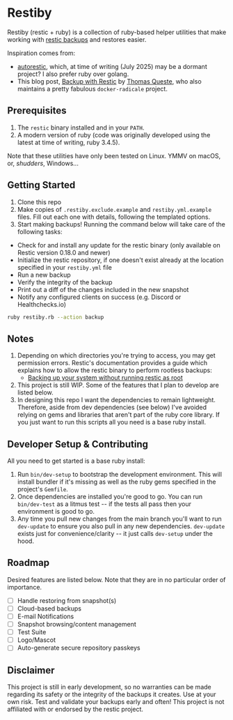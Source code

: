 # Restiby

Restiby (restic + ruby) is a collection of ruby-based helper utilities that make working with [restic backups][restic-backups] and restores easier.

Inspiration comes from:
  - [autorestic][autorestic], which, at time of writing (July 2025) may be a dormant project?  I also prefer ruby over golang.
  - This blog post, [Backup with Restic][backup-with-restic] by [Thomas Queste][tomsquest], who also maintains a pretty fabulous `docker-radicale` project.

## Prerequisites
1. The `restic` binary installed and in your `PATH`.
1. A modern version of ruby (code was originally developed using the latest at time of writing, ruby 3.4.5).

Note that these utilities have only been tested on Linux. YMMV on macOS, or, *shudders*, Windows...

## Getting Started
1. Clone this repo
1. Make copies of `.restiby.exclude.example` and `restiby.yml.example` files.  Fill out each one with details, following the templated options.
1. Start making backups!  Running the command below will take care of the following tasks:
  - Check for and install any update for the restic binary (only available on Restic version 0.18.0 and newer)
  - Initialize the restic repository, if one doesn't exist already at the location specified in your `restiby.yml` file
  - Run a new backup
  - Verify the integrity of the backup
  - Print out a diff of the changes included in the new snapshot
  - Notify any configured clients on success (e.g. Discord or Healthchecks.io)

```bash
ruby restiby.rb --action backup
```

## Notes
1. Depending on which directories you're trying to access, you may get permission errors.  Restic's documentation provides a guide which explains how to allow the restic binary to perform rootless backups:
    - [Backing up your system without running restic as root][backup-without-root]
1. This project is still WIP.  Some of the features that I plan to develop are listed below.
1. In designing this repo I want the dependencies to remain lightweight.  Therefore, aside from dev dependencies (see below) I've avoided relying on gems and libraries that aren't part of the ruby core library.  If you just want to run this scripts all you need is a base ruby install.

## Developer Setup & Contributing
All you need to get started is a base ruby install:
1. Run `bin/dev-setup` to bootstrap the development environment.  This will install bundler if it's missing as well as the ruby gems specified in the project's `Gemfile`.
1. Once dependencies are installed you're good to go.  You can run `bin/dev-test` as a litmus test -- if the tests all pass then your environment is good to go.
1. Any time you pull new changes from the main branch you'll want to run `dev-update` to ensure you also pull in any new dependencies.  `dev-update` exists just for convenience/clarity -- it just calls `dev-setup` under the hood.

## Roadmap
Desired features are listed below.  Note that they are in no particular order of importance.
- [ ] Handle restoring from snapshot(s)
- [ ] Cloud-based backups
- [ ] E-mail Notifications
- [ ] Snapshot browsing/content management
- [ ] Test Suite
- [ ] Logo/Mascot
- [ ] Auto-generate secure repository passkeys

## Disclaimer
This project is still in early development, so no warranties can be made regarding its safety or the integrity of the backups it creates.  Use at your own risk.  Test and validate your backups early and often!  This project is not affiliated with or endorsed by the restic project.

[restic-backups]:https://restic.readthedocs.io
[autorestic]:https://github.com/cupcakearmy/autorestic
[backup-with-restic]:https://www.tomsquest.com/blog/2024/12/backup-restic-setup/
[tomsquest]:https://github.com/tomsquest
[backup-without-root]:https://restic.readthedocs.io/en/stable/080_examples.html#backing-up-your-system-without-running-restic-as-root
